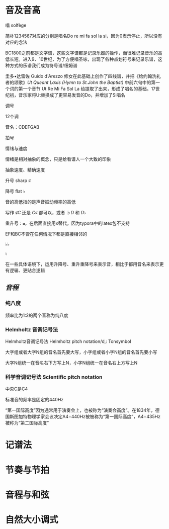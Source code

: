 # 音及音高

唱 solfège



简朴1234567对应的分别是唱名Do re mi fa sol la si，因为0表示停止，所以没有对应的念法



BC1800之前都是文字谱，这些文字谱都是记录乐器的操作，而很难记录音乐的高低长短。进入9、10世纪，为了方便唱圣咏，出现了各种点划符号来记录乐谱，这种方式的乐谱我们成为符号谱/纽姆谱

圭多•达雷佐 Guido d'Arezzo 修女在此基础上创作了四线谱，并把《给约翰洗礼者的颂歌》*Ut Queant Laxis (Hymn to St.John the Baptist)* 中前六句中的第一个词的第一个音节 Ut Re Mi Fa Sol La 给提取了出来，形成了唱名的基础。17世纪初，音乐家将Ut替换成了更容易发音的Do，并增加了Si唱名



调号

12个调

音名：CDEFGAB

拍号

情绪与速度

情绪是相对抽象的概念，只是给看谱人一个大致的印象

抽象速度、精确速度



升号 sharp $\sharp$

降号 flat $\flat$

音的高低指的是声音振动频率的高低

写作 $\sharp C$ 还是 $C\sharp$ 都可以，或者 $\flat D$ 和 $D\flat$

重升号：&#x1D12A;，在后面直接用x替代，因为typora中的latex包不支持



EF和BC不管在任何情况下都是直接相邻的



$\flat\flat$

$\natural$



在一些具体语境下，运用升降号、重升重降号来表示音，相比于都用音名来表示更有逻辑、更贴合逻辑

## *音程*

### 纯八度

频率比为1\:2的两个音称为纯八度

### Helmholtz 音调记号法

Helmholtz音调记号法 Helmholtz pitch notation/d,: Tonsymbol

大字组或者大字N组的音名首先要大写，小字组或者小字N组的音名首先要小写

大字N组统一在音名右下方写上N，小字N组统一在音名右上方写上N

### 科学音调记号法 Scientific pitch notation

中央C是C4

标准音的频率是固定的440Hz

“第一国际高度”因为通常用于演奏会上，也被称为“演奏会高度”。在1834年，德国斯图加特物理学家会议决定A4=440Hz被被称为“第一国际高度”，A4=435Hz被称为“第二国际高度”

# 记谱法

# 节奏与节拍

# 音程与和弦

# 自然大小调式